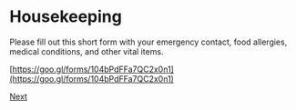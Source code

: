 # Housekeeping

Please fill out this short form with your emergency contact, food allergies, medical conditions, and other vital items.

[https://goo.gl/forms/104bPdFFa7QC2x0n1](https://goo.gl/forms/104bPdFFa7QC2x0n1)

[Next](./03-catalog)
